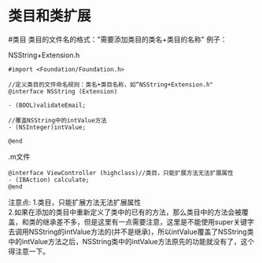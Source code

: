 # 类目和类扩展

#类目
类目的文件名的格式："需要添加类目的类名+类目的名称"
例子：  

NSString+Extension.h
```
#import <Foundation/Foundation.h>  
  
//定义类目的文件命名规则：类名+类目名称，如“NSString+Extension.h"  
@interface NSString (Extension)  
  
- (BOOL)validateEmail;  
  
//覆盖NSString中的intValue方法  
- (NSInteger)intValue;  
  
@end 
```

.m文件
```
@interface ViewController (highclass)//类目，只能扩展方法无法扩展属性
- (IBAction) calculate;
@end
```
注意点:
1.类目，只能扩展方法无法扩展属性  
2.如果在添加的类目中重新定义了类中的已有的方法，那么类目中的方法会被覆盖，和类的继承差不多，但是这里有一点需要注意，这里是不能使用super关键字去调用NSString的intValue方法的(并不是继承)，所以intValue覆盖了NSString类中的intValue方法之后，NSString类中的intValue方法原先的功能就没有了，这个得注意一下。
